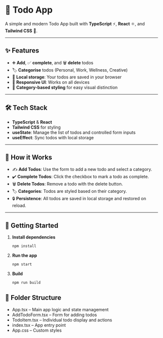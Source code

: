 # 📝 Todo App

A simple and modern Todo App built with **TypeScript** ⚡, **React** ⚛️, and **Tailwind CSS** 🎨.

---

## ✨ Features

- ➕ **Add**, ✅ **complete**, and 🗑️ **delete** todos
- 🏷️ **Categorise** todos (Personal, Work, Wellness, Creative)
- 💾 **Local storage**: Your todos are saved in your browser
- 📱 **Responsive UI**: Works on all devices
- 🎨 **Category-based styling** for easy visual distinction
---

## 🛠️ Tech Stack

- **TypeScript** & **React**
- **Tailwind CSS** for styling
- **useState**: Manage the list of todos and controlled form inputs
- **useEffect**: Sync todos with local storage

---

## 🚀 How it Works

- ✍️ **Add Todos**: Use the form to add a new todo and select a category.
- ✔️ **Complete Todos**: Click the checkbox to mark a todo as complete.
- 🗑️ **Delete Todos**: Remove a todo with the delete button.
- 🏷️ **Categories**: Todos are styled based on their category.
- 🔒 **Persistence**: All todos are saved in local storage and restored on reload.

---

## 🏁 Getting Started

1. **Install dependencies**  
   ```bash
   npm install
   ```
2. **Run the app**  
   ```bash
   npm start
   ```
3. **Build**  
   ```bash
   npm run build
   ```

## 📁 Folder Structure
- App.tsx – Main app logic and state management
- AddTodoForm.tsx – Form for adding todos
- TodoItem.tsx – Individual todo display and actions
- index.tsx – App entry point
- App.css – Custom styles

